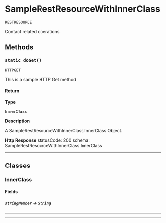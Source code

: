 # SampleRestResourceWithInnerClass

`RESTRESOURCE`

Contact related operations

## Methods
### `static doGet()`

`HTTPGET`

This is a sample HTTP Get method

#### Return

**Type**

InnerClass

**Description**

A SampleRestResourceWithInnerClass.InnerClass Object.


**Http Response** statusCode: 200 schema: SampleRestResourceWithInnerClass.InnerClass

---
## Classes
### InnerClass
#### Fields

##### `stringMember` → `String`


---

---
